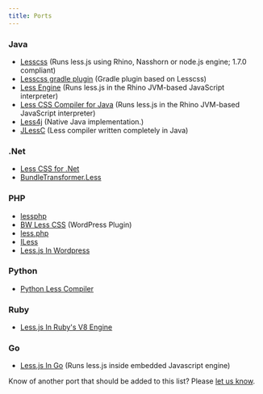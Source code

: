 ```yaml
---
title: Ports
---
```


### Java
* [Lesscss](https://github.com/houbie/lesscss) (Runs less.js using Rhino, Nasshorn or node.js engine; 1.7.0 compliant)
* [Lesscss gradle plugin](https://github.com/houbie/lesscss-gradle-plugin) (Gradle plugin based on Lesscss)
* [Less Engine](https://github.com/Asual/lesscss-engine) (Runs less.js in the Rhino JVM-based JavaScript interpreter)
* [Less CSS Compiler for Java](https://github.com/marceloverdijk/lesscss-java) (Runs less.js in the Rhino JVM-based JavaScript interpreter)
* [Less4j](https://github.com/SomMeri/less4j) (Native Java implementation.)
* [JLessC](https://github.com/i-net-software/jlessc) (Less compiler written completely in Java)

### .Net
* [Less CSS for .Net](http://www.dotlesscss.org/)
* [BundleTransformer.Less](http://www.nuget.org/packages/BundleTransformer.Less/)

### PHP
* [lessphp](http://leafo.net/lessphp/docs/)
* [BW Less CSS](http://wordpress.org/extend/plugins/bw-less-css/) (WordPress Plugin)
* [less.php](http://lessphp.gpeasy.com/)
* [ILess](https://github.com/mishal/iless)
* [Less.js In Wordpress](https://github.com/dryane/Less.js-In-Wordpress)

### Python
* [Python Less Compiler](https://github.com/lesscpy/lesscpy)

### Ruby
* [Less.js In Ruby's V8 Engine](https://github.com/cowboyd/less.rb)

### Go
* [Less.js In Go](https://github.com/kib357/less-go) (Runs less.js inside embedded Javascript engine)

Know of another port that should be added to this list? Please [let us know](https://github.com/less/less-docs/issues/new).
